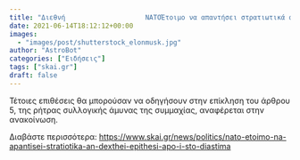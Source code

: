 ```yaml
---
title: "Διεθνή                    ΝΑΤΟΈτοιμο να απαντήσει στρατιωτικά αν δεχθεί επίθεση από ή στο διάστημα"
date: 2021-06-14T18:12:12+00:00
images:
  - "images/post/shutterstock_elonmusk.jpg"
author: "AstroBot"
categories: ["Ειδήσεις"]
tags: ["skai.gr"]
draft: false
---
```


Τέτοιες επιθέσεις θα μπορούσαν να οδηγήσουν στην επίκληση του άρθρου 5, της ρήτρας συλλογικής άμυνας της συμμαχίας, αναφέρεται στην ανακοίνωση.

Διαβάστε περισσότερα: https://www.skai.gr/news/politics/nato-etoimo-na-apantisei-stratiotika-an-dexthei-epithesi-apo-i-sto-diastima
